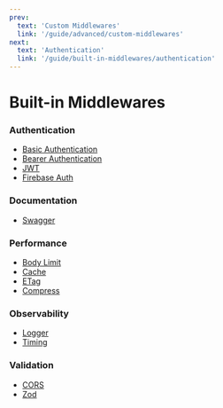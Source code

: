 ```yaml
---
prev:
  text: 'Custom Middlewares'
  link: '/guide/advanced/custom-middlewares'
next:
  text: 'Authentication'
  link: '/guide/built-in-middlewares/authentication'
---
```


# Built-in Middlewares

### Authentication

- [Basic Authentication](/guide/built-in-middlewares/authentication#basic-authentication)
- [Bearer Authentication](/guide/built-in-middlewares/authentication#bearer-authentication)
- [JWT](/guide/built-in-middlewares/authentication#jwt)
- [Firebase Auth](/guide/built-in-middlewares/authentication#firebase-auth) <Badge type="warning" text="3rd" />

### Documentation

- [Swagger](/guide/built-in-middlewares/documentation#swagger) <Badge type="warning" text="3rd" />

### Performance

- [Body Limit](/guide/built-in-middlewares/performance#body-limit)
- [Cache](/guide/built-in-middlewares/performance#cache)
- [ETag](/guide/built-in-middlewares/performance#etag)
- [Compress](/guide/built-in-middlewares/performance#compress)

### Observability

- [Logger](/guide/built-in-middlewares/observability#logger)
- [Timing](/guide/built-in-middlewares/observability#timing)

### Validation

- [CORS](/guide/built-in-middlewares/validation#cors)
- [Zod](/guide/built-in-middlewares/validation#zod) <Badge type="warning" text="3rd" />
